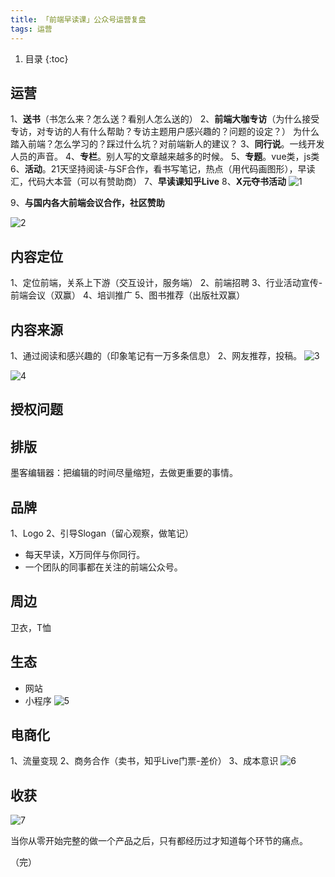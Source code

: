 ```yaml
---
title: 「前端早读课」公众号运营复盘
tags: 运营
---
```


1. 目录
{:toc}

<!--more-->

## 运营
1、**送书**（书怎么来？怎么送？看别人怎么送的）
2、**前端大咖专访**（为什么接受专访，对专访的人有什么帮助？专访主题用户感兴趣的？问题的设定？）
为什么踏入前端？怎么学习的？踩过什么坑？对前端新人的建议？
3、**同行说**。一线开发人员的声音。
4、**专栏**。别人写的文章越来越多的时候。
5、**专题**。vue类，js类
6、**活动**。21天坚持阅读-与SF合作，看书写笔记，热点（用代码画图形），早读汇，代码大本营（可以有赞助商）
7、**早读课知乎Live**
8、**X元夺书活动**
![1](https://user-images.githubusercontent.com/23518990/133755292-fc449e9a-67fc-46a7-b992-0a7a8722e35d.png)

9、**与国内各大前端会议合作，社区赞助**

![2](https://user-images.githubusercontent.com/23518990/133755309-1cded388-59e3-4aef-9045-eeebd159d61f.png)


## 内容定位
1、定位前端，关系上下游（交互设计，服务端）
2、前端招聘
3、行业活动宣传-前端会议（双赢）
4、培训推广
5、图书推荐（出版社双赢）


## 内容来源
1、通过阅读和感兴趣的（印象笔记有一万多条信息）
2、网友推荐，投稿。
![3](https://user-images.githubusercontent.com/23518990/133755328-2e769ca2-58a8-4799-b2d1-ec5685f666ab.png)

![4](https://user-images.githubusercontent.com/23518990/133755352-a1c24cf0-8903-4335-b18e-15e8ecf3e238.png)


## 授权问题


## 排版
墨客编辑器：把编辑的时间尽量缩短，去做更重要的事情。


## 品牌
1、Logo
2、引导Slogan（留心观察，做笔记）

- 每天早读，X万同伴与你同行。
- 一个团队的同事都在关注的前端公众号。




## 周边
卫衣，T恤


## 生态

- 网站
- 小程序
![5](https://user-images.githubusercontent.com/23518990/133755385-f24482f7-8c0f-4ce0-98db-6401707b8c0d.png)



## 电商化
1、流量变现
2、商务合作（卖书，知乎Live门票-差价）
3、成本意识
![6](https://user-images.githubusercontent.com/23518990/133755395-80068827-dfd9-4e9a-9fe0-be8e3e927cad.png)


## 收获
![7](https://user-images.githubusercontent.com/23518990/133755424-3911b8e3-6ffc-42f1-8d68-73d41eaa7390.png)

当你从零开始完整的做一个产品之后，只有都经历过才知道每个环节的痛点。


（完）

